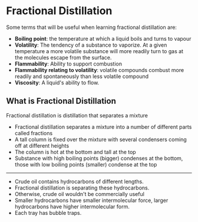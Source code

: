 # Fractional Distillation
Some terms that will be useful when learning fractional distillation are:
- **Boiling point**: the temperature at which a liquid boils and turns to vapour
- **Volatility**: The tendency of a substance to vaporize. At a given temperature a more volatile substance will more readily turn to gas at the molecules escape from the surface.
- **Flammability**: Ability to support combustion
- **Flammability relating to volatility**: volatile compounds combust more readily and spontaneously than less volatile compound
- **Viscosity**: A liquid's ability to flow.

## What is Fractional Distillation
Fractional distillation is distillation that separates a mixture 

- Fractional distillation separates a mixture into a number of different parts called fractions
- A tall column is fixed over the mixture with several condensers coming off at different heights
- The column is hot at the bottom and tall at the top
- Substance with high boiling points (bigger) condenses at the bottom, those with low boiling points (smaller) condense at the top
---
- Crude oil contains hydrocarbons of different lengths.
- Fractional distillation is separating these hydrocarbons.
- Otherwise, crude oil wouldn't be commercially useful
- Smaller hydrocarbons have smaller intermolecular force, larger hydrocarbons have higher intermolecular form.
- Each tray has bubble traps.
